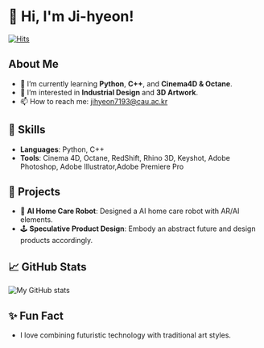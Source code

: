 # 👋 Hi, I'm Ji-hyeon!
[![Hits](https://hits.seeyoufarm.com/api/count/incr/badge.svg?url=https://github.com/MJihyeon/&count_bg=%2379C83D&title_bg=%23555555&icon=github.svg&icon_color=%23E7E7E7&title=hits&edge_flat=false)](https://github.com/MJihyeon)

## About Me
- 🌱 I’m currently learning **Python**, **C++**, and **Cinema4D & Octane**.
- 👀 I’m interested in **Industrial Design** and **3D Artwork**.
- 📫 How to reach me: [jihyeon7193@cau.ac.kr](mailto:jihyeon7193@cau.ac.kr)

## 🔧 Skills
- **Languages**: Python, C++
- **Tools**: Cinema 4D, Octane, RedShift, Rhino 3D, Keyshot, Adobe Photoshop, Adobe Illustrator,Adobe Premiere Pro

## 🌟 Projects
- 🎥 **AI Home Care Robot**: Designed a AI home care robot with AR/AI elements.
- 🕹️ **Speculative Product Design**: Embody an abstract future and design products accordingly.

## 📈 GitHub Stats
![My GitHub stats](https://github-readme-stats.vercel.app/api?MJihyeon&show_icons=true&theme=tokyonight)

## ✨ Fun Fact
- I love combining futuristic technology with traditional art styles.
